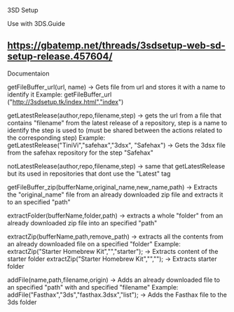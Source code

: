 3SD Setup

Use with 3DS.Guide

https://gbatemp.net/threads/3sdsetup-web-sd-setup-release.457604/
-----------------------------------------------------------------------------------------------------------------------------------------------------------
Documentaion

getFileBuffer_url(url, name) -> Gets file from url and stores it with a name to identify it
Example: getFileBuffer_url ("http://3sdsetup.tk/index.html","index")


getLatestRelease(author,repo,filename,step) -> gets the url from a file that contains "filename" from the latest release of a repository, step is a name to                                                identify the step is used to (must be shared between the actions related to the corresponding step)
Example: getLatestRelease("TiniVi","safehax","3dsx", "Safehax") -> Gets the 3dsx file from the safehax repository for the step "Safehax"


notLatestRelease(author,repo,filename,step) -> same that getLatestRelease but its used in repositories that dont use the "Latest" tag


getFileBuffer_zip(bufferName,original_name,new_name,path) -> Extracts the "original_name" file from an already downloaded zip file and extracts it to an                                                                specified "path"


extractFolder(bufferName,folder,path) -> extracts a whole "folder" from an already downloaded zip file into an specified "path"


extractZip(bufferName,path,remove_path) -> extracts all the contents from an already downloaded file on a specified "folder"
Example: extractZip("Starter Homebrew Kit","","starter"); -> Extracts content of the starter folder
         extractZip("Starter Homebrew Kit","",""); -> Extracts starter folder
         
         
 addFile(name,path,filename,origin) -> Adds an already downloaded file to an specified "path" with and specified "filename"
 Example: addFile("Fasthax","3ds","fasthax.3dsx","list"); -> Adds the Fasthax file to the 3ds folder